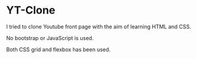 # YT-Clone

I tried to clone Youtube front page with the aim of learning HTML and CSS.


No bootstrap or JavaScript  is used.

Both CSS grid and flexbox has been used.
